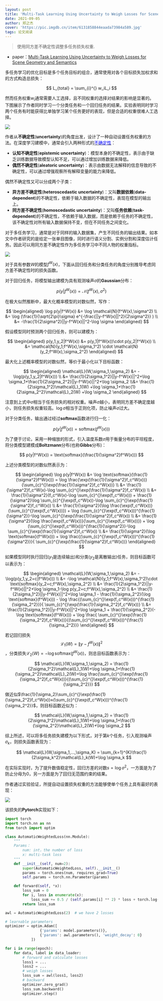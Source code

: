 ```yaml
---
layout: post
title: 'Multi-Task Learning Using Uncertainty to Weigh Losses for Scene Geometry and Semantics'
date: 2021-09-05
author: 郑之杰
cover: 'https://pic.imgdb.cn/item/6131858844eaada73984a589.jpg'
tags: 论文阅读
---
```


> 使用同方差不确定性调整多任务损失权重.

- paper：[Multi-Task Learning Using Uncertainty to Weigh Losses for Scene Geometry and Semantics](https://arxiv.org/abs/1705.07115v3)

多任务学习的优化目标是多个任务目标的组合，通常使用对各个目标损失加权求和的方式构造总损失：

$$ L_{total} = \sum_{i}^{} w_iL_i $$

然而任务权重$w_i$通常需要人工选择，且不同权重的选择对结果的影响是显著的。下图展示了作者同时学习一个分类任务和一个回归任务的结果。实验表明同时学习两个任务有时能获得比单独学习某个任务更好的表现，但是合适的权重很难人工选择。

![](https://pic.imgdb.cn/item/61318aae44eaada7398e6ccc.jpg)

作者从**不确定性**(**uncertainty**)的角度出发，设计了一种自动设置任务权重的方法。在深度学习建模中，通常会引入两种形式的[<font color=blue>不确定性</font>](https://0809zheng.github.io/2022/08/02/uncertainty.html)：
- **认知不确定性**(**epistemic uncertainty**)：模型本身的不确定性，表示由于缺乏训练数据导致模型认知不足，可以通过增加训练数据来降低。
- **偶然不确定性**(**aleatoric uncertainty**)：表示由数据无法解释的信息导致的不确定性，可以通过增强观察所有解释变量的能力来降低。

偶然不确定性又可以分成两个子类：
- **异方差不确定性**(**heteroscedastic uncertainty**)：又叫**数据依赖**(**data-dependent**)的不确定性，依赖于输入数据的不确定性，表现在模型的输出上。
- **同方差不确定性**(**homoscedastic uncertainty**)：又叫**任务依赖**(**task-dependent**)的不确定性，不依赖于输入数据，而是依赖于任务的不确定性，该不确定性对所有输入数据保持不变，但在不同任务之间变化。

对于多任务学习，通常是对于同样的输入数据集，产生不同任务的输出结果。如本文中作者研究的是给定一张单目图像，同时进行语义分割、实例分割和深度估计任务。因此可以用同方差不确定性作为多任务学习中不同人物的权重指标。

![](https://pic.imgdb.cn/item/6131e4c244eaada7397b379e.jpg)

对于具有参数$W$的模型$f^W(x)$，下面从回归任务和分类任务的角度分别推导考虑同方差不确定性时的损失函数。

对于回归任务，将模型输出建模为具有观测噪声$\sigma$的**Gaussian**分布：

$$ p(y|f^W(x)) = \mathcal{N}(f^W(x),\sigma^2) $$

在极大似然推断中，最大化概率模型的对数似然，写作：

$$ \begin{aligned} \log p(y|f^W(x)) &= \log \mathcal{N}(f^W(x),\sigma^2) \\ &= \log (\frac{1}{\sqrt{2\pi}\sigma} e^{-\frac{||y-f^W(x)||^2}{2\sigma^2}} ) \\ &∝ -\frac{1}{2\sigma^2}||y-f^W(x)||^2-\log \sigma \end{aligned} $$

假设模型同时预测两个回归任务，则可以建模为：

$$ \begin{aligned} p(y_1,y_2|f^W(x)) &= p(y_1|f^W(x))\cdot p(y_2|f^W(x)) \\ &=  \mathcal{N}(y_1;f^W(x),\sigma_1^2) \cdot \mathcal{N}(y_2;f^W(x),\sigma_2^2) \end{aligned} $$

最大化上述概率模型的对数似然，等价于最小化以下目标函数：

$$ \begin{aligned} \mathcal{L}(W,\sigma_1,\sigma_2) &= -\log(p(y_1,y_2|f^W(x))) \\ &∝ \frac{1}{2\sigma_1^2}||y-f^W(x)||^2+\log \sigma_1+\frac{1}{2\sigma_2^2}||y-f^W(x)||^2+\log \sigma_2 \\&= \frac{1}{2\sigma_1^2}\mathcal{L}_1(W) +\log \sigma_1+\frac{1}{2\sigma_2^2}\mathcal{L}_2(W) +\log \sigma_2 \end{aligned} $$

注意到上式中$\sigma$相当于任务损失的相对权重。噪声$\sigma$越小，表明同方差不确定度越小，则任务损失权重较高。$\log \sigma$相当于正则化项，防止噪声$\sigma$过大。

对于分类任务，输出通过经过**softmax**函数进行归一化：

$$ p(y|f^W(x)) = \text{softmax}(f^W(x))) $$

为了便于讨论，采用一种缩放的形式，引入温度系数$\sigma$用于衡量分布的平坦程度，将分类模型建模成**Boltzmann**分布(也称**Gibbs**分布)：

$$ p(y|f^W(x)) = \text{softmax}(\frac{1}{\sigma^2}f^W(x))) $$

上述分类模型的对数似然表示为：

$$ \begin{aligned} \log p(y|f^W(x)) &= \log \text{softmax}(\frac{1}{\sigma^2}f^W(x)))  = \log \frac{\exp(\frac{1}{\sigma^2}f_c^W(x))}{\sum_{c}^{}\exp(\frac{1}{\sigma^2}f_c^W(x))} \\ &= \frac{1}{\sigma^2}f_c^W(x)-\log \sum_{c}^{}\exp(\frac{1}{\sigma^2}f_c^W(x)) \\ &= \frac{1}{\sigma^2}(f_c^W(x)-\log \sum_{c}^{}\exp(f_c^W(x))) + \frac{1}{\sigma^2}\log \sum_{c}^{}\exp(f_c^W(x))-\log \sum_{c}^{}\exp(\frac{1}{\sigma^2}f_c^W(x)) \\ &= \frac{1}{\sigma^2}(\log \frac{\exp(f_c^W(x))}{\sum_{c}^{}\exp(f_c^W(x))}) + \log (\sum_{c}^{}\exp(f_c^W(x)))^{\frac{1}{\sigma^2}}-\log \sum_{c}^{}\exp(\frac{1}{\sigma^2}f_c^W(x))  \\ &= \frac{1}{\sigma^2}(\log \frac{\exp(f_c^W(x))}{\sum_{c}^{}\exp(f_c^W(x))}) + \log (\sum_{c}^{}\exp(f_c^W(x)))^{\frac{1}{\sigma^2}}-\log \sum_{c}^{}\exp(\frac{1}{\sigma^2}f_c^W(x)) \\ &= \frac{1}{\sigma^2}(\log \text{softmax}(f^W(x))) + \log \frac{(\sum_{c}^{}\exp(f_c^W(x)))^{\frac{1}{\sigma^2}}}{ \sum_{c}^{}\exp(\frac{1}{\sigma^2}f_c^W(x))} \end{aligned} $$


如果模型同时执行回归($y_1$是连续输出)和分类($y_2$是离散输出)任务，则目标函数可以表示为：

$$ \begin{aligned} \mathcal{L}(W,\sigma_1,\sigma_2) &= -\log(p(y_1,y_2=c|f^W(x))) \\ &= -\log \mathcal{N}(y_1;f^W(x),\sigma_1^2)\cdot \text{softmax}(y_2=c;f^W(x),\sigma_2^2) \\ &=  \frac{1}{2\sigma_1^2}||y-f^W(x)||^2+\log \sigma_1-\log p(y_2=c;f^W(x),\sigma_2^2) \\ &= \frac{1}{2\sigma_1^2}||y-f^W(x)||^2+\log \sigma_1 - \frac{1}{\sigma_2^2}(\log \text{softmax}(f^W(x))) - \log \frac{(\sum_{c}^{}\exp(f_c^W(x)))^{\frac{1}{\sigma_2^2}}}{ \sum_{c}^{}\exp(\frac{1}{\sigma_2^2}f_c^W(x))} \\ &= \frac{1}{2\sigma_1^2}||y-f^W(x)||^2+\log \sigma_1 + \frac{1}{\sigma_2^2}(-\log \text{softmax}(f^W(x))) + \log \frac{ \sum_{c}^{}\exp(\frac{1}{\sigma_2^2}f_c^W(x))}{(\sum_{c}^{}\exp(f_c^W(x)))^{\frac{1}{\sigma_2^2}}} \end{aligned} $$

若记回归损失$$\mathcal{L}_1(W)=\|y-f^W(x)\|^2$$，分类损失$\mathcal{L}_2(W)=-\log \text{softmax}(f^W(x))$，则总目标函数表示为：

$$ \mathcal{L}(W,\sigma_1,\sigma_2) = \frac{1}{2\sigma_1^2}\mathcal{L}_1(W)+\log \sigma_1+\frac{1}{\sigma_2^2}\mathcal{L}_2(W)+\log \frac{\sum_{c}^{}\exp(\frac{1}{\sigma_2^2}f_c^W(x))}{(\sum_{c}^{}\exp(f_c^W(x)))^{\frac{1}{\sigma_2^2}}} $$

做近似$\frac{1}{\sigma_2}\sum_{c}^{}\exp(\frac{1}{\sigma_2^2}f_c^W(x))≈(\sum_{c}^{}\exp(f_c^W(x)))^{\frac{1}{\sigma_2^2}}$，则目标函数近似为：

$$ \mathcal{L}(W,\sigma_1,\sigma_2) = \frac{1}{2\sigma_1^2}\mathcal{L}_1(W)+\log \sigma_1+\frac{1}{\sigma_2^2}\mathcal{L}_2(W)+\log \sigma_2 $$

综上所述，可以将多任务损失建模为以下形式，对于第$k$个任务，引入观测噪声$\sigma_k$，则损失函数表现为：

$$ \mathcal{L}(W,\sigma_1,...,\sigma_K) = \sum_{k=1}^{K}\frac{1}{2\sigma_k^2}\mathcal{L}_k(W)+\log \sigma_k $$

在实际实现时，为了提升数值稳定性，回归方差的对数$s=\log \sigma^2$，一方面是为了防止分母为$0$，另一方面是为了回归无范围约束的结果。

作者通过实验验证，所提自动设置损失权重的方法能够使单个任务上具有最好的表现：

![](https://pic.imgdb.cn/item/61320e4644eaada739c071ef.jpg)

该损失的**Pytorch**实现如下：

```python
import torch
import torch.nn as nn
from torch import optim

class AutomaticWeightedLoss(nn.Module):
    """
    Params：
        num: int，the number of loss
        x: multi-task loss
    """
    def __init__(self, num=2):
        super(AutomaticWeightedLoss, self).__init__()
        params = torch.ones(num, requires_grad=True)
        self.params = torch.nn.Parameter(params)

    def forward(self, *x):
        loss_sum = 0
        for i, loss in enumerate(x):
            loss_sum += 0.5 / (self.params[i] ** 2) * loss + torch.log(1 + self.params[i] ** 2)
        return loss_sum

awl = AutomaticWeightedLoss(2)	# we have 2 losses

# learnable parameters
optimizer = optim.Adam([
                {'params': model.parameters()},
                {'params': awl.parameters(), 'weight_decay': 0}
            ])

for i in range(epoch):
    for data, label in data_loader:
        # forward and calculate losses
        loss1 = ...
        loss2 = ...
        # weigh losses
        loss_sum = awl(loss1, loss2)
        # backward
        optimizer.zero_grad()
        loss_sum.backward()
        optimizer.step()
```
